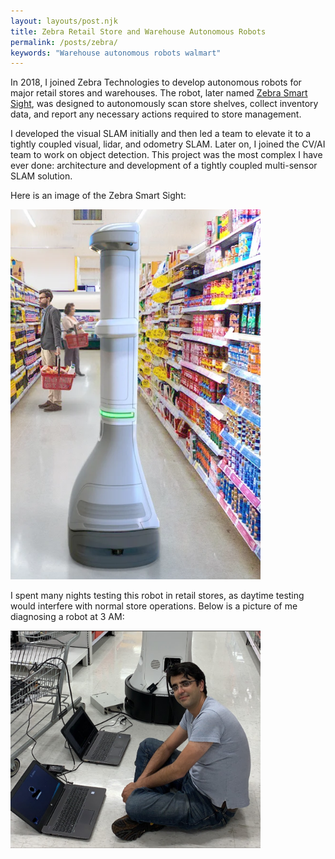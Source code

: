 ```yaml
---
layout: layouts/post.njk
title: Zebra Retail Store and Warehouse Autonomous Robots
permalink: /posts/zebra/
keywords: "Warehouse autonomous robots walmart"
---
```


In 2018, I joined Zebra Technologies to develop autonomous robots for major retail stores and warehouses. The robot, later named [Zebra Smart Sight](https://connect.zebra.com/smartsight), was designed to autonomously scan store shelves, collect inventory data, and report any necessary actions required to store management.

I developed the visual SLAM initially and then led a team to elevate it to a tightly coupled visual, lidar, and odometry SLAM. Later on, I joined the CV/AI team to work on object detection. This project was the most complex I have ever done: architecture and development of a tightly coupled multi-sensor SLAM solution.

Here is an image of the Zebra Smart Sight:

<img src="image_smartsight.png"  width="400">

I spent many nights testing this robot in retail stores, as daytime testing would interfere with normal store operations. Below is a picture of me diagnosing a robot at 3 AM:

<img src="image.png"  width="400">

